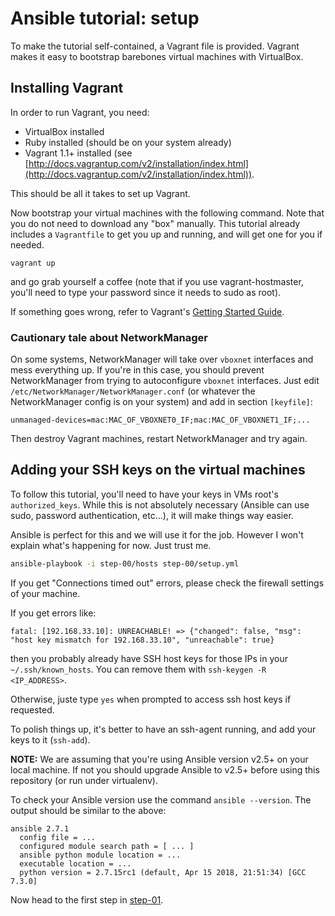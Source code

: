 # Ansible tutorial: setup

To make the tutorial self-contained, a Vagrant file is provided. Vagrant makes
it easy to bootstrap barebones virtual machines with VirtualBox.

## Installing Vagrant

In order to run Vagrant, you need:

- VirtualBox installed
- Ruby installed (should be on your system already)
- Vagrant 1.1+ installed (see
  [http://docs.vagrantup.com/v2/installation/index.html](http://docs.vagrantup.com/v2/installation/index.html)).

This should be all it takes to set up Vagrant.

Now bootstrap your virtual machines with the following command. Note that you
do not need to download any "box" manually. This tutorial already includes a
`Vagrantfile` to get you up and running, and will get one for you if needed.

`vagrant up`

and go grab yourself a coffee (note that if you use vagrant-hostmaster, you'll
need to type your password since it needs to sudo as root).

If something goes wrong, refer to Vagrant's [Getting Started
Guide](http://docs.vagrantup.com/v2/getting-started/index.html).

### Cautionary tale about NetworkManager

On some systems, NetworkManager will take over `vboxnet` interfaces and mess
everything up. If you're in this case, you should prevent NetworkManager from
trying to autoconfigure `vboxnet` interfaces. Just edit
`/etc/NetworkManager/NetworkManager.conf` (or whatever the NetworkManager
config is on your system) and add in section `[keyfile]`:

    unmanaged-devices=mac:MAC_OF_VBOXNET0_IF;mac:MAC_OF_VBOXNET1_IF;...

Then destroy Vagrant machines, restart NetworkManager and try again.

## Adding your SSH keys on the virtual machines

To follow this tutorial, you'll need to have your keys in VMs root's
`authorized_keys`. While this is not absolutely necessary (Ansible can use
sudo, password authentication, etc...), it will make things way easier.

Ansible is perfect for this and we will use it for the job. However I won't
explain what's happening for now. Just trust me.

```bash
ansible-playbook -i step-00/hosts step-00/setup.yml
```

If you get "Connections timed out" errors, please check the firewall
settings of your machine.

If you get errors like:

```none
fatal: [192.168.33.10]: UNREACHABLE! => {"changed": false, "msg": "host key mismatch for 192.168.33.10", "unreachable": true}
```

then you probably already have SSH host keys for those IPs in your
`~/.ssh/known_hosts`. You can remove them with `ssh-keygen -R
<IP_ADDRESS>`.

Otherwise, juste type `yes` when prompted to access ssh host keys if
requested.

To polish things up, it's better to have an ssh-agent running, and add your
keys to it (`ssh-add`).

**NOTE:** We are assuming that you're using Ansible version v2.5+ on your local
machine. If not you should upgrade Ansible to v2.5+ before using this
repository (or run under virtualenv).

To check your Ansible version use the command `ansible --version`. The output
should be similar to the above:

```none
ansible 2.7.1
  config file = ...
  configured module search path = [ ... ]
  ansible python module location = ...
  executable location = ...
  python version = 2.7.15rc1 (default, Apr 15 2018, 21:51:34) [GCC 7.3.0]

```

Now head to the first step in
[step-01](https://github.com/leucos/ansible-tuto/tree/master/step-01).
